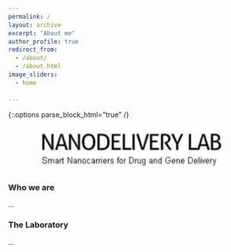 ```yaml
---
permalink: /
layout: archive
excerpt: "About me"
author_profile: true
redirect_from:
  - /about/
  - /about.html
image_sliders:
  - home
  
---
```


{::options parse_block_html="true" /}

<div style="text-align: center">
<img src='./images/logo_lab_cut.jpg' style='width: 75%'>
</div>

<body align="justify">


### Who we are

...

### The Laboratory

...
